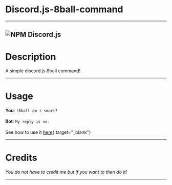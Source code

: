 # Discord.js-8ball-command

---

![NPM Discord.js](https://nodei.co/npm/discord.js.png?downloads=true&stars=true)
---


# Description

A simple discord.js 8ball command!

---

# Usage

**You**: `!8ball am i smart?`\
\
**Bot**: `My reply is no.`\
\
See how to use it [here](https://codepen.io/kk-designs/pen/BaQyydM 'See how to use it here'){:target="_blank"}

---

# Credits

*You do not have to credit me but if you want to then do it!*

---

